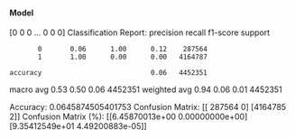 #### Model
[0 0 0 ... 0 0 0]
Classification Report:
              precision    recall  f1-score   support

           0       0.06      1.00      0.12    287564
           1       1.00      0.00      0.00   4164787

    accuracy                           0.06   4452351
   macro avg       0.53      0.50      0.06   4452351
weighted avg       0.94      0.06      0.01   4452351

Accuracy: 0.0645874505401753
Confusion Matrix:
[[ 287564       0]
 [4164785       2]]
Confusion Matrix (%):
[[6.45870013e+00 0.00000000e+00]
 [9.35412549e+01 4.49200883e-05]]
